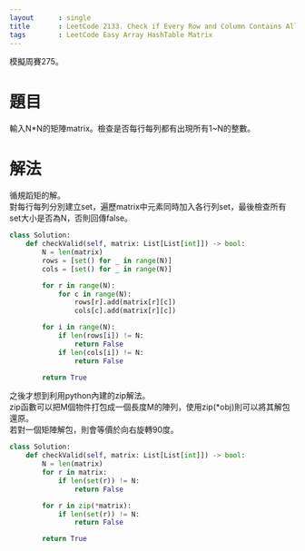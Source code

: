 ```yaml
---
layout      : single
title       : LeetCode 2133. Check if Every Row and Column Contains All Numbers
tags 		: LeetCode Easy Array HashTable Matrix
---
```

模擬周賽275。

# 題目
輸入N*N的矩陣matrix。檢查是否每行每列都有出現所有1~N的整數。

# 解法
循規蹈矩的解。  
對每行每列分別建立set，遍歷matrix中元素同時加入各行列set，最後檢查所有set大小是否為N，否則回傳false。

```python
class Solution:
    def checkValid(self, matrix: List[List[int]]) -> bool:
        N = len(matrix)
        rows = [set() for _ in range(N)]
        cols = [set() for _ in range(N)]

        for r in range(N):
            for c in range(N):
                rows[r].add(matrix[r][c])
                cols[c].add(matrix[r][c])

        for i in range(N):
            if len(rows[i]) != N:
                return False
            if len(cols[i]) != N:
                return False

        return True
```

之後才想到利用python內建的zip解法。  
zip函數可以把M個物件打包成一個長度M的陣列，使用zip(*obj)則可以將其解包還原。  
若對一個矩陣解包，則會等價於向右旋轉90度。

```python
class Solution:
    def checkValid(self, matrix: List[List[int]]) -> bool:
        N = len(matrix)
        for r in matrix:
            if len(set(r)) != N:
                return False

        for r in zip(*matrix):
            if len(set(r)) != N:
                return False

        return True
```